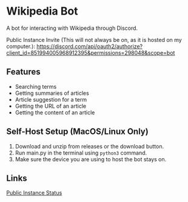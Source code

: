 # Wikipedia Bot

A bot for interacting with Wikipedia through Discord.

Public Instance Invite (This will not always be on, as it is hosted on my computer.): https://discord.com/api/oauth2/authorize?client_id=851994005968912395&permissions=298048&scope=bot

## Features

- Searching terms
- Getting summaries of articles
- Article suggestion for a term
- Getting the URL of an article
- Getting the content of an article

## Self-Host Setup (MacOS/Linux Only)

1. Download and unzip from releases or the download button.
2. Run main.py in the terminal using `python3` command.
3. Make sure the device you are using to host the bot stays on.

## Links

[Public Instance Status](https://vhectr.statuspage.io)

